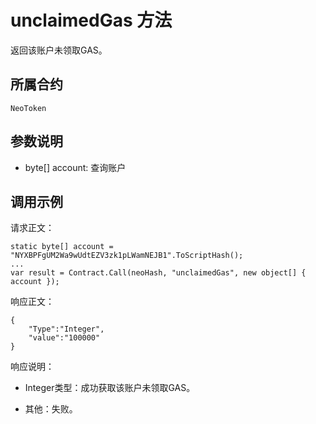 # unclaimedGas 方法

返回该账户未领取GAS。

## 所属合约

	NeoToken

## 参数说明

- byte[] account: 查询账户

## 调用示例

请求正文：

```
static byte[] account = "NYXBPFgUM2Wa9wUdtEZV3zk1pLWamNEJB1".ToScriptHash();
...
var result = Contract.Call(neoHash, "unclaimedGas", new object[] { account });
```

响应正文：

```
{
	"Type":"Integer",
	"value":"100000"
}
```

响应说明：

- Integer类型：成功获取该账户未领取GAS。

- 其他：失败。
